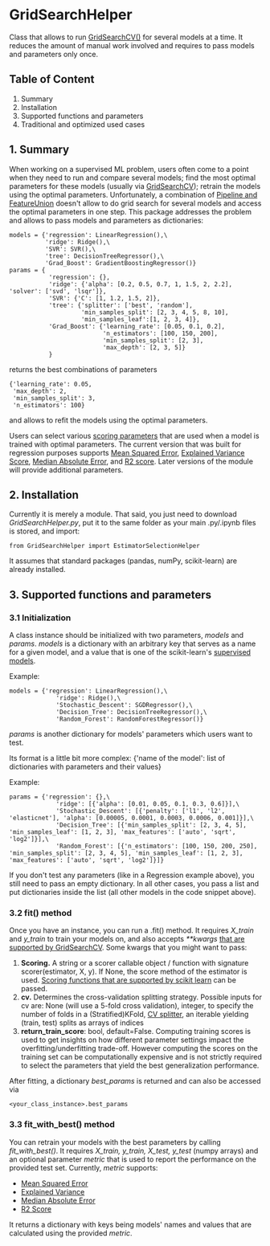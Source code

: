 # GridSearchHelper
 Class that allows to run [GridSearchCV()](https://scikit-learn.org/stable/modules/generated/sklearn.model_selection.GridSearchCV.html#sklearn.model_selection.GridSearchCV) for several models at a time. It reduces the amount of manual work involved and requires to pass models and parameters only once.
 
 ## Table of Content
 1. Summary
 2. Installation
 3. Supported functions and parameters
 4. Traditional and optimized used cases


## 1. Summary
When working on a supervised ML problem, users often come to a point when they need to run and compare several models; find the most optimal parameters for these models (usually via [GridSearchCV](https://scikit-learn.org/stable/modules/generated/sklearn.model_selection.GridSearchCV.html#sklearn.model_selection.GridSearchCV)); retrain the models using the optimal parameters.
Unfortunately, a combination of [Pipeline and FeatureUnion](https://scikit-learn.org/0.18/modules/pipeline.html) doesn't allow to do grid search for several models and access the optimal parameters in one step. This package addresses the problem and allows to pass models and parameters as dictionaries:
```
models = {'regression': LinearRegression(),\
          'ridge': Ridge(),\
          'SVR': SVR(),\
          'tree': DecisionTreeRegressor(),\
          'Grad_Boost': GradientBoostingRegressor()}
params = {
           'regression': {},
           'ridge': {'alpha': [0.2, 0.5, 0.7, 1, 1.5, 2, 2.2], 'solver': ['svd', 'lsqr']},
           'SVR': {'C': [1, 1.2, 1.5, 2]},
           'tree': {'splitter': ['best', 'random'],
                    'min_samples_split': [2, 3, 4, 5, 8, 10],
                    'min_samples_leaf':[1, 2, 3, 4]},
           'Grad_Boost': {'learning_rate': [0.05, 0.1, 0.2],
                          'n_estimators': [100, 150, 200],
                          'min_samples_split': [2, 3],
                          'max_depth': [2, 3, 5]}   
           }
```

returns the best combinations of parameters
```
{'learning_rate': 0.05,
 'max_depth': 2,
 'min_samples_split': 3,
 'n_estimators': 100}
```

and allows to refit the models using the optimal parameters.

Users can select various [scoring parameters](https://scikit-learn.org/stable/modules/model_evaluation.html) that are used when a model is trained with optimal parameters. The current version that was built for regression purposes supports [Mean Squared Error](https://scikit-learn.org/stable/modules/generated/sklearn.metrics.mean_squared_error.html#sklearn.metrics.mean_squared_error), [Explained Variance Score](https://scikit-learn.org/stable/modules/generated/sklearn.metrics.explained_variance_score.html#sklearn.metrics.explained_variance_score), [Median Absolute Error](https://scikit-learn.org/stable/modules/generated/sklearn.metrics.median_absolute_error.html#sklearn.metrics.median_absolute_error), and [R2 score](https://scikit-learn.org/stable/modules/generated/sklearn.metrics.r2_score.html#sklearn.metrics.r2_score). Later versions of the module will provide additional parameters. 

## 2. Installation
Currently it is merely a module. That said, you just need to download _GridSearchHelper.py_, put it to the same folder as your main .py/.ipynb files is stored, and import:
```
from GridSearchHelper import EstimatorSelectionHelper
```
It assumes that standard packages (pandas, numPy, scikit-learn) are already installed. 

## 3. Supported functions and parameters

### 3.1 Initialization
A class instance should be initialized with two parameters, _models_ and _params_.
_models_ is a dictionary with an arbitrary key that serves as a name for a given model, and a value that is one of the scikit-learn's [supervised models](https://scikit-learn.org/stable/supervised_learning.html).

Example:
```
models = {'regression': LinearRegression(),\
             'ridge': Ridge(),\
             'Stochastic_Descent': SGDRegressor(),\
             'Decision_Tree': DecisionTreeRegressor(),\
             'Random_Forest': RandomForestRegressor()}
```

_params_ is another dictionary for models' parameters which users want to test.

Its format is a little bit more complex:
{'name of the model': list of dictionaries with parameters and their values}

Example:
```
params = {'regression': {},\
             'ridge': [{'alpha': [0.01, 0.05, 0.1, 0.3, 0.6]}],\
             'Stochastic_Descent': [{'penalty': ['l1', 'l2', 'elasticnet'], 'alpha': [0.00005, 0.0001, 0.0003, 0.0006, 0.001]}],\
             'Decision_Tree': [{'min_samples_split': [2, 3, 4, 5], 'min_samples_leaf': [1, 2, 3], 'max_features': ['auto', 'sqrt', 'log2']}],\
             'Random_Forest': [{'n_estimators': [100, 150, 200, 250], 'min_samples_split': [2, 3, 4, 5], 'min_samples_leaf': [1, 2, 3], 'max_features': ['auto', 'sqrt', 'log2']}]}
 ```
 If you don't test any parameters (like in a Regression example above), you still need to pass an empty dictionary. In all other cases, you pass a list and put dictionaries inside the list (all other models in the code snippet above).
 
 ### 3.2 fit() method
 Once you have an instance, you can run a .fit() method. It requires _X_train_ and _y_train_ to train your models on, and also accepts _**kwargs_ 
[that are supported by GridSearchCV](https://scikit-learn.org/stable/modules/generated/sklearn.model_selection.GridSearchCV.html?highlight=gridsearchcv#sklearn.model_selection.GridSearchCV). 
Some kwargs that you might want to pass:
1. **Scoring.** A string or a scorer callable object / function with signature scorer(estimator, X, y). If None, the score method of the estimator is used. [Scoring functions that are supported by scikit learn](https://scikit-learn.org/stable/modules/model_evaluation.html#scoring-parameter) can be passed.
2. **cv.** Determines the cross-validation splitting strategy. Possible inputs for cv are: None (will use a 5-fold cross validation), integer, to specify the number of folds in a (Stratified)KFold, [CV splitter](https://scikit-learn.org/stable/glossary.html#term-cv-splitter), an iterable yielding (train, test) splits as arrays of indices
3. **return_train_score**: bool, default=False. Computing training scores is used to get insights on how different parameter settings impact the overfitting/underfitting trade-off. However computing the scores on the training set can be computationally expensive and is not strictly required to select the parameters that yield the best generalization performance.
 
After fitting, a dictionary _best_params_ is returned and can also be accessed via 
```
<your_class_instance>.best_params
```

### 3.3 fit_with_best() method
You can retrain your models with the best parameters by calling _fit_with_best()_.
It requires _X_train, y_train, X_test, y_test_ (numpy arrays) and an optional parameter _metric_ that is used to report the performance on the provided test set. 
Currently, _metric_ supports:
* [Mean Squared Error](https://scikit-learn.org/stable/modules/generated/sklearn.metrics.mean_squared_error.html#sklearn.metrics.mean_squared_error)
* [Explained Variance](https://scikit-learn.org/stable/modules/generated/sklearn.metrics.explained_variance_score.html#sklearn.metrics.explained_variance_score)
* [Median Absolute Error](https://scikit-learn.org/stable/modules/generated/sklearn.metrics.median_absolute_error.html#sklearn.metrics.median_absolute_error)
* [R2 Score](https://scikit-learn.org/stable/modules/generated/sklearn.metrics.r2_score.html#sklearn.metrics.r2_score)

It returns a dictionary with keys being models' names and values that are calculated using the provided _metric_. 

